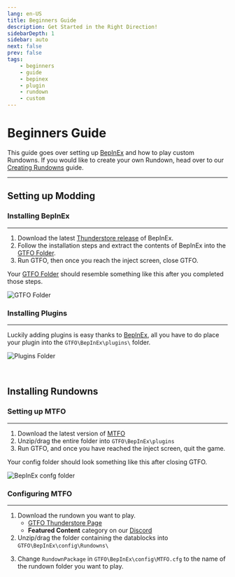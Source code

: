 ```yaml
---
lang: en-US
title: Beginners Guide
description: Get Started in the Right Direction!
sidebarDepth: 1
sidebar: auto
next: false
prev: false
tags:
    - beginners
    - guide
    - bepinex
    - plugin
    - rundown
    - custom
---
```


# Beginners Guide
This guide goes over setting up [BepInEx](https://github.com/BepInEx/BepInEx) and how to play custom Rundowns. If you would like to create your own Rundown, head over to our [Creating Rundowns](/creating-rundowns/) guide.

---

## Setting up Modding

### Installing BepInEx
---
<!-- #### Where is the GTFO folder?
Usually, you would find it here. Though, if you have changed the steam install drive, use that drive letter instead.\
`C:\Program Files (x86)\Steam\steamapps\common\GTFO\` -->

1) Download the latest [Thunderstore release](https://gtfo.thunderstore.io/package/BepInEx/BepInExPack_GTFO/) of BepInEx.
1) Follow the installation steps and extract the contents of BepInEx into the [GTFO Folder](/faq##where-is-the-gtfo-folder).
1) Run GTFO, then once you reach the inject screen, close GTFO.
<!-- > This allows BepInEx to generate all of its nessary files. -->

Your [GTFO Folder](#where-is-the-gtfo-folder) should resemble something like this after you completed those steps.

![GTFO Folder](@images/gtfofolder.png)

### Installing Plugins
---
<!-- ::: warning NOTICE
Plugins might not work as expected depending on which version of [BepInEx](https://github.com/BepInEx/BepInEx) you are using.
::: -->
Luckily adding plugins is easy thanks to [BepInEx](https://github.com/BepInEx/BepInEx), all you have to do place your plugin into the `GTFO\BepInEx\plugins\` folder.

![Plugins Folder](@images/plugin.png)

<br/>

## Installing Rundowns

### Setting up MTFO
---
1) Download the latest version of [MTFO](https://gtfo.thunderstore.io/package/dakkhuza/MTFO/)
1) Unzip/drag the entire folder into `GTFO\BepInEx\plugins`
1) Run GTFO, and once you have reached the inject screen, quit the game.

Your config folder should look something like this after closing GTFO.

![BepInEx confg folder](@images/datadumperconfig.png)

### Configuring MTFO
---
1) Download the rundown you want to play.
    * [GTFO Thunderstore Page](https://gtfo.thunderstore.io/)
    * **Featured Content** category on our [Discord](https://discord.com/invite/rRMPtv4FAh)
1) Unzip/drag the folder containing the datablocks into `GTFO\BepInEx\config\Rundowns\` <!-- and make sure to check if the rundown has extra install steps, you would typically find these in a `README.txt` file. -->
<!-- > Make sure to check if the rundown you downloaded has extra install steps, these will typically be in the `README.txt` file. -->
3) Change `RundownPackage` in `GTFO\BepInEx\config\MTFO.cfg` to the name of the rundown folder you want to play.
